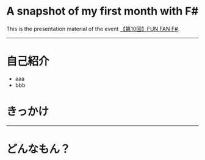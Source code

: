 # A snapshot of my first month with F#

This is the presentation material of the event [【第10回】FUN FAN F#](https://fun-fan-fsharp.connpass.com/event/282666/).

---

# 自己紹介

- aaa
- bbb

# きっかけ

---

# どんなもん？
